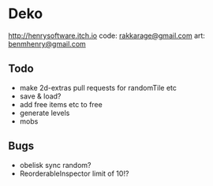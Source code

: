 # Deko

<http://henrysoftware.itch.io>
code: rakkarage@gmail.com
art: benmhenry@gmail.com

## Todo

- make 2d-extras pull requests for randomTile etc
- save & load?
- add free items etc to free
- generate levels
- mobs

## Bugs

- obelisk sync random?
- ReorderableInspector limit of 10!?
